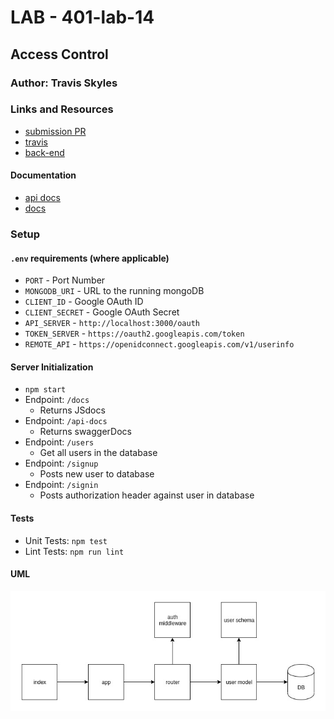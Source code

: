 # LAB - 401-lab-14

## Access Control

### Author: Travis Skyles

### Links and Resources
* [submission PR](https://github.com/tskyles-401-advanced-javascript/401-lab-14/pull/1)
* [travis](https://travis-ci.com/tskyles-401-advanced-javascript/401-lab-14)
* [back-end](https://tskyles-401-lab-14.herokuapp.com/)

#### Documentation
* [api docs](https://tskyles-401-lab-14.herokuapp.com/api-docs)
* [docs](https://tskyles-401-lab-14.herokuapp.com/docs) 

### Setup
#### `.env` requirements (where applicable)
* `PORT` - Port Number
* `MONGODB_URI` - URL to the running mongoDB
* `CLIENT_ID` - Google OAuth ID
* `CLIENT_SECRET` - Google OAuth Secret
* `API_SERVER` - `http://localhost:3000/oauth`
* `TOKEN_SERVER` - `https://oauth2.googleapis.com/token`
* `REMOTE_API` - `https://openidconnect.googleapis.com/v1/userinfo`

#### Server Initialization
* `npm start`
* Endpoint: `/docs`
  * Returns JSdocs
* Endpoint: `/api-docs`
  * Returns swaggerDocs
* Endpoint: `/users`
  * Get all users in the database
* Endpoint: `/signup`
  * Posts new user to database
* Endpoint: `/signin`
  * Posts authorization header against user in database

  
#### Tests
* Unit Tests: `npm test`
* Lint Tests: `npm run lint`

#### UML
![](./assets/lab-14)